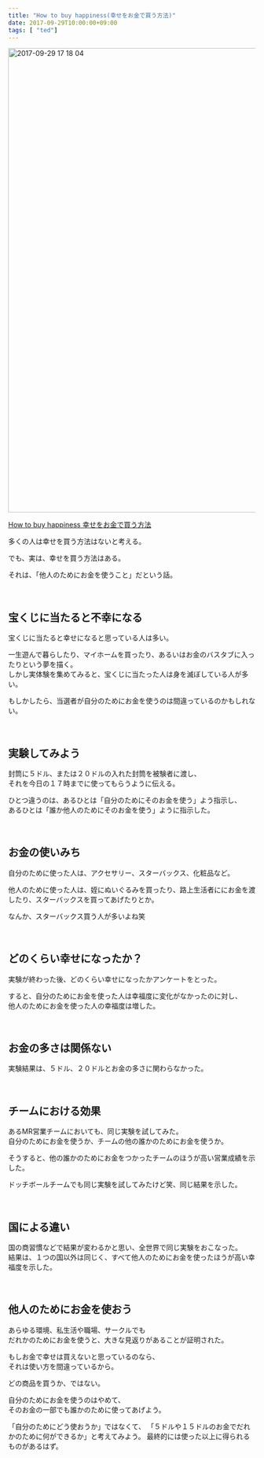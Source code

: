 ```yaml
---
title: "How to buy happiness(幸せをお金で買う方法)"
date: 2017-09-29T10:00:00+09:00
tags: [ "ted"]
---
```


<img width="944" alt="2017-09-29 17 18 04" src="https://user-images.githubusercontent.com/3523368/31007072-33e90c2c-a53a-11e7-82c7-eccc5249d40b.png">

[How to buy happiness 幸せをお金で買う方法](https://www.ted.com/talks/michael_norton_how_to_buy_happiness?language=ja#t-632417)

多くの人は幸せを買う方法はないと考える。  

でも、実は、幸せを買う方法はある。  

それは、「他人のためにお金を使うこと」だという話。

<br>  
  
## 宝くじに当たると不幸になる

宝くじに当たると幸せになると思っている人は多い。  

一生遊んで暮らしたり、マイホームを買ったり、あるいはお金のバスタブに入ったりという夢を描く。  
しかし実体験を集めてみると、宝くじに当たった人は身を滅ぼしている人が多い。  

もしかしたら、当選者が自分のためにお金を使うのは間違っているのかもしれない。  

<br>
  
## 実験してみよう

封筒に５ドル、または２０ドルの入れた封筒を被験者に渡し、  
それを今日の１７時までに使ってもらうように伝える。  

ひとつ違うのは、あるひとは「自分のためにそのお金を使う」よう指示し、  
あるひとは「誰か他人のためにそのお金を使う」ように指示した。

<br>
  
## お金の使いみち

自分のために使った人は、アクセサリー、スターバックス、化粧品など。  

他人のために使った人は、姪にぬいぐるみを買ったり、路上生活者ににお金を渡したり、スターバックスを買ってあげたりとか。  

なんか、スターバックス買う人が多いよね笑  

<br>
  
## どのくらい幸せになったか？

実験が終わった後、どのくらい幸せになったかアンケートをとった。  

すると、自分のためにお金を使った人は幸福度に変化がなかったのに対し、  
他人のためにお金を使った人の幸福度は増した。

<br>
  
## お金の多さは関係ない

実験結果は、５ドル、２０ドルとお金の多さに関わらなかった。

<br>
  
## チームにおける効果

あるMR営業チームにおいても、同じ実験を試してみた。  
自分のためにお金を使うか、チームの他の誰かのためにお金を使うか。  

そうすると、他の誰かのためにお金をつかったチームのほうが高い営業成績を示した。

ドッチボールチームでも同じ実験を試してみたけど笑、同じ結果を示した。

<br>

## 国による違い

国の商習慣などで結果が変わるかと思い、全世界で同じ実験をおこなった。  
結果は、１つの国以外は同じく、すべて他人のためにお金を使ったほうが高い幸福度を示した。  

<br>
  
## 他人のためにお金を使おう

あらゆる環境、私生活や職場、サークルでも  
だれかのためにお金を使うと、大きな見返りがあることが証明された。  

もしお金で幸せは買えないと思っているのなら、  
それは使い方を間違っているから。  

どの商品を買うか、ではない。  

自分のためにお金を使うのはやめて、  
そのお金の一部でも誰かのために使ってあげよう。  

「自分のためにどう使おうか」ではなくて、
「５ドルや１５ドルのお金でだれかのために何ができるか」と考えてみよう。
最終的には使った以上に得られるものがあるはず。
